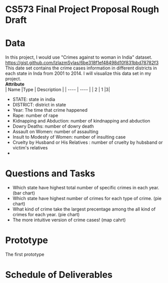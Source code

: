 # CS573 Final Project Proposal Rough Draft

# Data
In this project, I would use "Crimes against to woman in India" dataset. https://gist.github.com/lzlazmSylas/6be318f1ef48498d10f831bbd78782f3
This date set contains the crime cases information in different districts in each state in Inda from 2001 to 2014. I will visualize this data set in my project.  
**Attribute**  
|   Name   |Type  | Description |
|  ----  | ----  |
|  2  | 1  |3|
- STATE: state in india  
- DISTRICT: district in state  
- Year: The time that crime happened  
- Rape: number of rape  
- Kidnapping and Abduction:  number of kindnapping and abduction
- Dowry Deaths:  number of dowry death
- Assault on Women:  number of assaulting
- Insult to Modesty of Women:  number of insulting case
- Cruelty by Husband or His Relatives : number of cruelty by hubsband or victim's relatives
- 
# Questions and Tasks
- Which state have highest total number of specific crimes in each year. (bar chart)
- Which state have highest number of crimes for each type of crime. (pie chart)
- What kind of crime take the largest precentage among the all kind of crimes for each year. (pie chart)
- The more intuitive version of crime cases! (map cahrt)

# Prototype
The first prototype 

# Schedule of Deliverables
